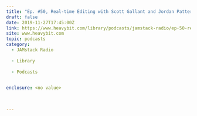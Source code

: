 ```yaml
---
title: "Ep. #50, Real-time Editing with Scott Gallant and Jordan Patterson of Forestry.io"
draft: false
date: 2019-11-27T17:45:00Z
link: https://www.heavybit.com/library/podcasts/jamstack-radio/ep-50-real-time-editing-with-scott-gallant-and-jordan-patterson-of-forestry-io/?utm_medium=RSS&utm_source=hune
site: www.heavybit.com
topic: podcasts
category:
  - JAMstack Radio
  
  - Library
  
  - Podcasts
  

enclosure: <no value>
 
  

---
```

